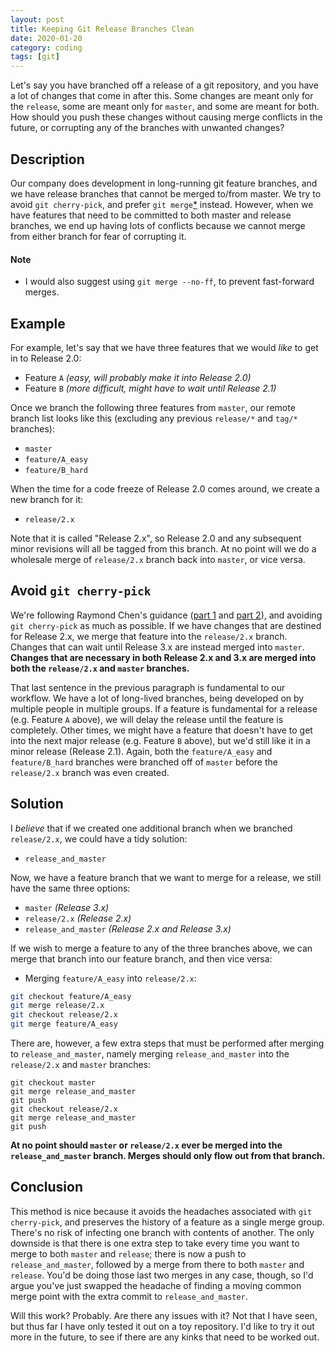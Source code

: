 ```yaml
---
layout: post
title: Keeping Git Release Branches Clean
date: 2020-01-20
category: coding
tags: [git]
---
```


Let's say you have branched off a release of a git repository, and you have a lot of changes that come in after this. Some changes are meant only for the `release`, some are meant only for `master`, and some are meant for both. How should you push these changes without causing merge conflicts in the future, or corrupting any of the branches with unwanted changes?

## Description
Our company does development in long-running git feature branches, and we have release branches that cannot be merged to/from master. We try to avoid `git cherry-pick`, and prefer `git merge`[*](#Note) instead. However, when we have features that need to be committed to both master and release branches, we end up having lots of conflicts because we cannot merge from either branch for fear of corrupting it.

#### Note
* I would also suggest using `git merge --no-ff`, to prevent fast-forward merges.

## Example
For example, let's say that we have three features that we would *like* to get in to Release 2.0:
* Feature `A` *(easy, will probably make it into Release 2.0)*
* Feature `B` *(more difficult, might have to wait until Release 2.1)*

Once we branch the following three features from `master`, our remote branch list looks like this (excluding any previous `release/*` and `tag/*` branches):
* `master`
* `feature/A_easy`
* `feature/B_hard`

When the time for a code freeze of Release 2.0 comes around, we create a new branch for it:
* `release/2.x`

Note that it is called "Release 2.x", so Release 2.0 and any subsequent minor revisions will all be tagged from this branch. At no point will we do a wholesale merge of `release/2.x` branch back into `master`, or vice versa.

## Avoid `git cherry-pick`
We're following Raymond Chen's guidance ([part 1] and [part 2]), and avoiding `git cherry-pick` as much as possible. If we have changes that are destined for Release 2.x, we merge that feature into the `release/2.x` branch. Changes that can wait until Release 3.x are instead merged into `master`. **Changes that are necessary in both Release 2.x and 3.x are merged into both the `release/2.x` and `master` branches.**

That last sentence in the previous paragraph is fundamental to our workflow. We have a lot of long-lived branches, being developed on by multiple people in multiple groups. If a feature is fundamental for a release (e.g. Feature `A` above), we will delay the release until the feature is completely. Other times, we might have a feature that doesn't have to get into the next major release (e.g. Feature `B` above), but we'd still like it in a minor release (Release 2.1). Again, both the `feature/A_easy` and `feature/B_hard` branches were branched off of `master` before the `release/2.x` branch was even created.

## Solution
I *believe* that if we created one additional branch when we branched `release/2.x`, we could have a tidy solution:
* `release_and_master`

Now, we have a feature branch that we want to merge for a release, we still have the same three options:
* `master` *(Release 3.x)*
* `release/2.x` *(Release 2.x)*
* `release_and_master` *(Release 2.x and Release 3.x)*

If we wish to merge a feature to any of the three branches above, we can merge that branch into our feature branch, and then vice versa:
* Merging `feature/A_easy` into `release/2.x`:
```bash
git checkout feature/A_easy
git merge release/2.x
git checkout release/2.x
git merge feature/A_easy
```

There are, however, a few extra steps that must be performed after merging to `release_and_master`, namely merging `release_and_master` into the `release/2.x` and `master` branches:
```shell
git checkout master
git merge release_and_master
git push
git checkout release/2.x
git merge release_and_master
git push
```
**At no point should `master` or `release/2.x` ever be merged into the `release_and_master` branch. Merges should only flow out from that branch.**

## Conclusion
This method is nice because it avoids the headaches associated with `git cherry-pick`, and preserves the history of a feature as a single merge group. There's no risk of infecting one branch with contents of another. The only downside is that there is one extra step to take every time you want to merge to both `master` and `release`; there is now a push to `release_and_master`, followed by a merge from there to both `master` and `release`. You'd be doing those last two merges in any case, though, so I'd argue you've just swapped the headache of finding a moving common merge point with the extra commit to `release_and_master`.

Will this work? Probably. Are there any issues with it? Not that I have seen, but thus far I have only tested it out on a toy repository. I'd like to try it out more in the future, to see if there are any kinks that need to be worked out.

[comment]: References
[part 1]: https://devblogs.microsoft.com/oldnewthing/?p=98215 "Raymond Chen: Stop cherry-picking (part 1)"
[part 2]: https://devblogs.microsoft.com/oldnewthing/?p=98225 "Raymond Chen: Stop cherry-picking (part 2)"
